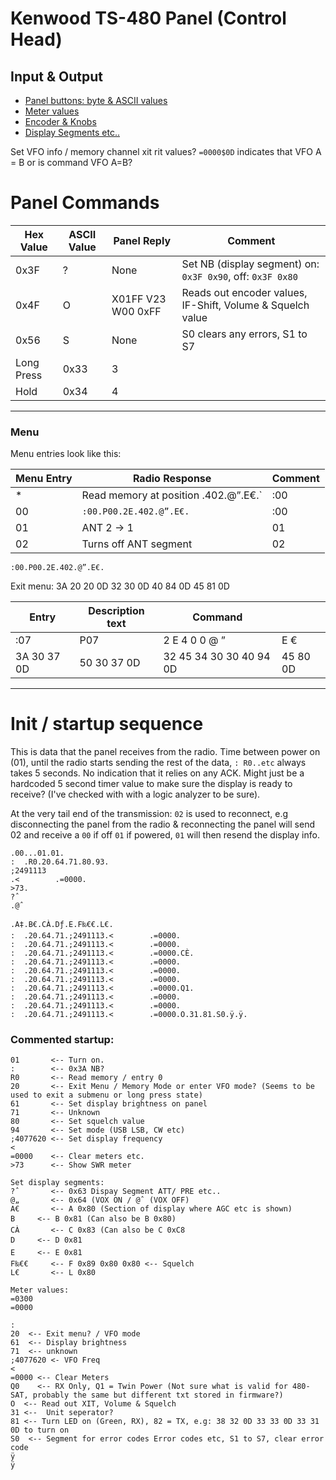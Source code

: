 ﻿# Kenwood TS-480 Panel (Control Head)

## Input & Output
* [Panel buttons: byte & ASCII values](https://github.com/stianeklund/TS-480-Panel/blob/main/Panel/Buttons.md)
* [Meter values](https://github.com/stianeklund/TS-480-Panel/blob/main/Panel/S-Meter_UART-RX.md)
* [Encoder & Knobs](https://github.com/stianeklund/TS-480-Panel/blob/main/Panel/Encoders.md)
* [Display Segments etc..](https://github.com/stianeklund/TS-480-Panel/blob/main/Panel/Display.md)

Set VFO info / memory channel xit rit values?
`=0000$0D` indicates that VFO A = B or is command VFO A=B?

# Panel Commands

| Hex Value  | ASCII Value | Panel Reply        | Comment                                                    |
|------------|-------------|--------------------|------------------------------------------------------------|
| 0x3F       | ?           | None               | Set NB (display segment) on: `0x3F 0x90`, off: `0x3F 0x80` |
| 0x4F       | O           | X01FF V23 W00 0xFF | Reads out encoder values, IF-Shift, Volume & Squelch value |
| 0x56       | S           | None               | S0 clears any errors, S1 to S7                             |
| Long Press | 0x33        | 3                  |                                                            |
| Hold       | 0x34        | 4                  |                                                            |

---

### Menu
Menu entries look like this: 

| Menu Entry | Radio Response                       | Comment | 
|------------|--------------------------------------|---------|
| *          | Read memory at position .402.@”.E€.` | :00     | 
| 00         | `:00.P00.2E.402.@”.E€.`              | :00     | 
| 01         | ANT 2 -> 1                           | 01      | 
| 02         | Turns off ANT segment                | 02      | 
`:00.P00.2E.402.@”.E€.`

Exit menu: 3A 20 20 0D 32 30 0D 40 84 0D 45 81 0D

| Entry       | Description text | Command                 |          |
|-------------|------------------|-------------------------|----------|
| :07         | P07              | 2  E  4  0  0  @  ”     | E €      |
| 3A 30 37 0D | 50 30 37 0D      | 32 45 34 30 30 40 94 0D | 45 80 0D |

---

# Init / startup sequence
This is data that the panel receives from the radio. 
Time between power on (01), until the radio starts sending the rest of the data, `: R0..etc` always takes 5 seconds. No indication that it relies on any ACK.
Might just be a hardcoded 5 second timer value to make sure the display is ready to receive? (I've checked with with a logic analyzer to be sure).

At the very tail end of the transmission:
`02` is used to reconnect, e.g disconnecting the panel from the radio & reconnecting the panel will send 02 and receive a `00` if off `01` if powered, `01` will then resend the display info.

```
.00...01.01.
:  .R0.20.64.71.80.93.
;2491113
.<        .=0000.
>73.
?ˆ
.@ˆ

.A‡.B€.CÀ.Dƒ.E.F‰€€.L€.
:  .20.64.71.;2491113.<        .=0000.
:  .20.64.71.;2491113.<        .=0000.
:  .20.64.71.;2491113.<        .=0000.CÈ.
:  .20.64.71.;2491113.<        .=0000.
:  .20.64.71.;2491113.<        .=0000.
:  .20.64.71.;2491113.<        .=0000.
:  .20.64.71.;2491113.<        .=0000.Q1.
:  .20.64.71.;2491113.<        .=0000.
:  .20.64.71.;2491113.<        .=0000.
:  .20.64.71.;2491113.<        .=0000.O.31.81.S0.ÿ.ÿ.
```

### Commented startup:
```
01       <-- Turn on. 
:        <-- 0x3A NB?
R0       <-- Read memory / entry 0
20       <-- Exit Menu / Memory Mode or enter VFO mode? (Seems to be used to exit a submenu or long press state)
61       <-- Set display brightness on panel
71       <-- Unknown
80       <-- Set squelch value
94       <-- Set mode (USB LSB, CW etc)
;4077620 <-- Set display frequency
<         
=0000    <-- Clear meters etc.
>73      <-- Show SWR meter

Set display segments:
?ˆ       <-- 0x63 Dispay Segment ATT/ PRE etc..
@„       <-- 0x64 (VOX ON / @ˆ (VOX OFF)
A€       <-- A 0x80 (Section of display where AGC etc is shown)
B     <-- B 0x81 (Can also be B 0x80)
CÀ       <-- C 0x83 (Can also be C 0xC8
D     <-- D 0x81
E     <-- E 0x81
F‰€€     <-- F 0x89 0x80 0x80 <-- Squelch
L€       <-- L 0x80

Meter values:
=0300
=0000

:  
20  <-- Exit menu? / VFO mode
61  <-- Display brightness
71  <-- unknown
;4077620 <- VFO Freq
<        
=0000 <-- Clear Meters
Q0    <-- RX Only, Q1 = Twin Power (Not sure what is valid for 480-SAT, probably the same but different txt stored in firmware?)
O  <-- Read out XIT, Volume & Squelch
31 <--  Unit seperator?
81 <-- Turn LED on (Green, RX), 82 = TX, e.g: 38 32 0D 33 33 0D 33 31 0D to turn on
S0  <-- Segment for error codes Error codes etc, S1 to S7, clear error code
ÿ
ÿ
```